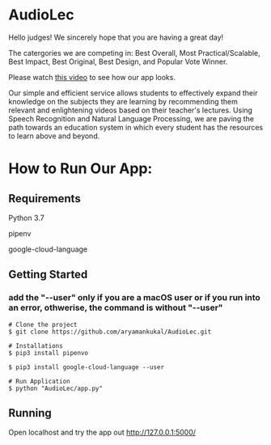 # AudioLec

Hello judges! We sincerely hope that you are having a great day! 

The catergories we are competing in: Best Overall, Most Practical/Scalable, Best Impact, Best Original, Best Design, and Popular Vote Winner.

Please watch [this video](https://youtu.be/vqJR_MNoJP0) to see how our app looks.

Our simple and efficient service allows students to effectively expand their knowledge on the subjects they are learning by recommending them relevant and enlightening videos based on their teacher's lectures. Using Speech Recognition and Natural Language Processing, we are paving the path towards an education system in which every student has the resources to learn above and beyond.

# How to Run Our App:

## Requirements

Python 3.7

pipenv

google-cloud-language

## Getting Started

### add the "--user" only if you are a macOS user or if you run into an error, othwerise, the command is without "--user"


```
# Clone the project
$ git clone https://github.com/aryamankukal/AudioLec.git

# Installations
$ pip3 install pipenvo

$ pip3 install google-cloud-language --user

# Run Application
$ python "AudioLec/app.py"

```


## Running

Open localhost and try the app out http://127.0.0.1:5000/
